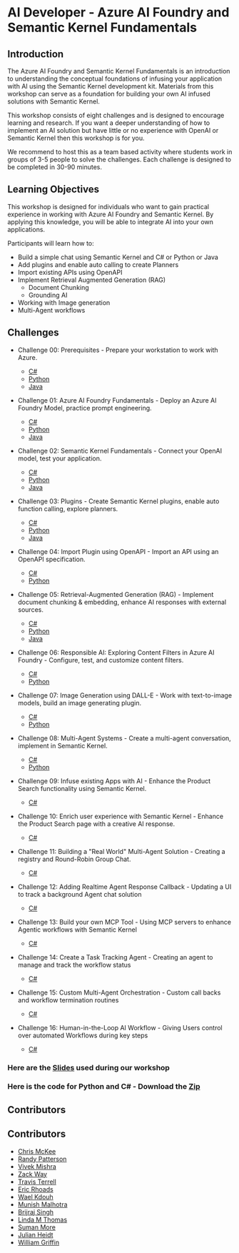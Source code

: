 # AI Developer - Azure AI Foundry and Semantic Kernel Fundamentals

## Introduction

The Azure AI Foundry and Semantic Kernel Fundamentals is an introduction to understanding the conceptual foundations of infusing your application with AI using the Semantic Kernel development kit. Materials from this workshop can serve as a foundation for building your own AI infused solutions with Semantic Kernel.

This workshop consists of eight challenges and is designed to encourage learning and research. If you want a deeper understanding of how to implement an AI solution but have little or no experience with OpenAI or Semantic Kernel then this workshop is for you.

We recommend to host this as a team based activity where students work in groups of 3-5 people to solve the challenges. Each challenge is designed to be completed in 30-90 minutes.

## Learning Objectives

This workshop is designed for individuals who want to gain practical experience in working with Azure AI Foundry and Semantic Kernel. By applying this knowledge, you will be able to integrate AI into your own applications.

Participants will learn how to:

- Build a simple chat using Semantic Kernel and C# or Python or Java
- Add plugins and enable auto calling to create Planners
- Import existing APIs using OpenAPI
- Implement Retrieval Augmented Generation (RAG)
  - Document Chunking
  - Grounding AI
- Working with Image generation
- Multi-Agent workflows

## Challenges

- Challenge 00: Prerequisites - Prepare your workstation to work with Azure.
  - [C#](./Dotnet/Chat/challenges/Challenge-00.md)
  - [Python](./Python/challenges/Challenge-00.md)
  - [Java](./Java/challenges/Challenge-00.md)

- Challenge 01: Azure AI Foundry Fundamentals - Deploy an Azure AI Foundry Model, practice prompt engineering.
  - [C#](./Dotnet/Chat/challenges/Challenge-01.md)
  - [Python](./Python/challenges/Challenge-01.md)
  - [Java](./Java/challenges/Challenge-01.md)

- Challenge 02: Semantic Kernel Fundamentals - Connect your OpenAI model, test your application.
  - [C#](./Dotnet/Chat/challenges/Challenge-02.md)
  - [Python](./Python/challenges/Challenge-02.md)
  - [Java](./Java/challenges/Challenge-02.md)

- Challenge 03: Plugins - Create Semantic Kernel plugins, enable auto function calling, explore planners.
  - [C#](./Dotnet/Chat/challenges/Challenge-03.md)
  - [Python](./Python/challenges/Challenge-03.md)
  - [Java](./Java/challenges/Challenge-03.md)

- Challenge 04: Import Plugin using OpenAPI - Import an API using an OpenAPI specification.
  - [C#](./Dotnet/Chat/challenges/Challenge-04.md)
  - [Python](./Python/challenges/Challenge-04.md)

- Challenge 05: Retrieval-Augmented Generation (RAG) - Implement document chunking & embedding, enhance AI responses with external sources.
  - [C#](./Dotnet/Chat/challenges/Challenge-05.md)
  - [Python](./Python/challenges/Challenge-05.md)
  - [Java](./Java/challenges/Challenge-04.md)

- Challenge 06: Responsible AI: Exploring Content Filters in Azure AI Foundry - Configure, test, and customize content filters.
  - [C#](./Dotnet/Chat/challenges/Challenge-06.md)
  - [Python](./Python/challenges/Challenge-06.md)

- Challenge 07: Image Generation using DALL-E - Work with text-to-image models, build an image generating plugin.
  - [C#](./Dotnet/Chat/challenges/Challenge-07.md)
  - [Python](./Python/challenges/Challenge-07.md)

- Challenge 08: Multi-Agent Systems - Create a multi-agent conversation, implement in Semantic Kernel.
  - [C#](./Dotnet/Chat/challenges/Challenge-08.md)
  - [Python](./Python/challenges/Challenge-08.md)

- Challenge 09: Infuse existing Apps with AI - Enhance the Product Search functionality using Semantic Kernel.
  - [C#](./Dotnet/eShop/challenges/Challenge-09.md)

- Challenge 10: Enrich user experience with Semantic Kernel - Enhance the Product Search page with a creative AI response.
  - [C#](./Dotnet/eShop/challenges/Challenge-10.md)

- Challenge 11: Building a "Real World" Multi-Agent Solution - Creating a registry and Round-Robin Group Chat.
  - [C#](./Dotnet/eShop/challenges/Challenge-11.md)

- Challenge 12: Adding Realtime Agent Response Callback - Updating a UI to track a background Agent chat solution
  - [C#](./Dotnet/eShop/challenges/Challenge-12.md)

- Challenge 13: Build your own MCP Tool - Using MCP servers to enhance Agentic workflows with Semantic Kernel
  - [C#](./Dotnet/eShop/challenges/Challenge-13.md)

- Challenge 14: Create a Task Tracking Agent - Creating an agent to manage and track the workflow status
  - [C#](./Dotnet/eShop/challenges/Challenge-14.md)

- Challenge 15: Custom Multi-Agent Orchestration - Custom call backs and workflow termination routines
  - [C#](./Dotnet/eShop/challenges/Challenge-15.md)

- Challenge 16: Human-in-the-Loop AI Workflow - Giving Users control over automated Workflows during key steps
  - [C#](./Dotnet/eShop/challenges/Challenge-16.md)

### Here are the [Slides](./Dotnet/Chat/challenges/Resources/Lectures.pdf) used during our workshop

### Here is the code for Python and C# - Download the [Zip](https://github.com/microsoft/ai-developer/raw/refs/heads/main/misc/finalresult.zip)

## Contributors

  
## Contributors

- [Chris McKee](https://github.com/ChrisMcKee1)
- [Randy Patterson](https://github.com/RandyPatterson)
- [Vivek Mishra](https://github.com/mishravivek-ms)
- [Zack Way](https://github.com/seiggy)
- [Travis Terrell](https://github.com/travisterrell)
- [Eric Rhoads](https://github.com/ecrhoads)
- [Wael Kdouh](https://github.com/waelkdouh)
- [Munish Malhotra](https://github.com/munishm)
- [Brijraj Singh](https://github.com/brijrajsingh)
- [Linda M Thomas](https://github.com/lindamthomas)
- [Suman More](https://github.com/sumanmore257)
- [Julian Heidt](https://github.com/julian-heidt)
- [William Griffin](https://github.com/WillGKizan)
